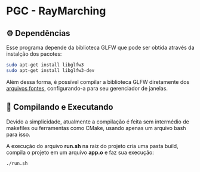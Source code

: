 # PGC - RayMarching

## ⚙️ Dependências

Esse programa depende da biblioteca GLFW que pode ser obtida através da instalção dos pacotes:

```sh
sudo apt-get install libglfw3
sudo apt-get install libglfw3-dev
```

Além dessa forma, é possível compilar a biblioteca GLFW diretamente dos [arquivos fontes](https://www.glfw.org/download.html), configurando-a para seu gerenciador de janelas.

## 🚀 Compilando e Executando

Devido a simplicidade, atualmente a compilação é feita sem intermédio de makefiles ou ferramentas como CMake, usando apenas um arquivo bash para isso.

A execução do arquivo **run.sh** na raiz do projeto cria uma pasta build, compila o projeto em um arquivo **app.o** e faz sua execução:

```sh
./run.sh
```
